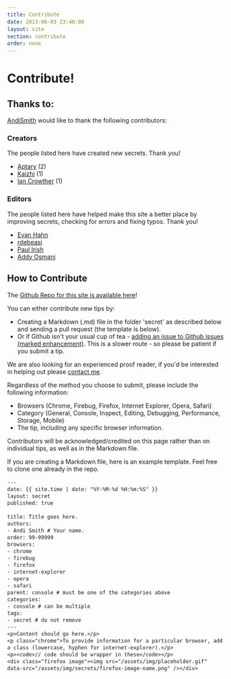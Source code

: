 ```yaml
---
title: Contribute
date: 2013-06-03 23:40:00
layout: site
section: contribute
order: none
---
```


# Contribute! #

## Thanks to: ##

<a href="http://twitter.com/andismith" target="_blank">AndiSmith</a> would like to thank the following contributors:

### Creators ###

The people listed here have created new secrets. Thank you!

<ul>
    <li><a href="http://github.com/Aptary">Aptary</a> <span class="meta">(2)</span></li>
    <li><a href="http://github.com/Kaizhi">Kaizhi</a> <span class="meta">(1)</span></li>
    <li><a href="http://github.com/iancrowther">Ian Crowther</a> <span class="meta">(1)</span></li>
</ul>

### Editors ###

The people listed here have helped make this site a better place by improving secrets, checking for errors and fixing typos. Thank you!

<ul>
    <li><a href="http://github.com/EvanHahn">Evan Hahn</a></li>
    <li><a href="http://github.com/rdebeasi">rdebeasi</a></li>
    <li><a href="http://github.com/paulirish">Paul Irish</a></li>
    <li><a href="http://github.com/addyosmani">Addy Osmani</a></li>
</ul>

## How to Contribute ##

The <a href="https://github.com/andismith/dev-tool-secrets" target="_blank">Github Repo for this site is available here</a>!

You can either contribute new tips by:

* Creating a Markdown (.md) file in the folder 'secret' as described below and sending a pull request (the template is below).
* Or if Github isn't your usual cup of tea - <a href="https://github.com/andismith/dev-tool-secrets/issues">adding an issue to Github issues (marked enhancement)</a>. This is a slower route - so please be patient if you submit a tip.

We are also looking for an experienced proof reader, if you'd be interested in helping out please <a href="http://www.andismith.com/contact" target="_blank">contact me</a>.

Regardless of the method you choose to submit, please include the following information:

* Browsers (Chrome, Firebug, Firefox, Internet Explorer, Opera, Safari)
* Category (General, Console, Inspect, Editing, Debugging, Performance, Storage, Mobile)
* The tip, including any specific browser information.

Contributors will be acknowledged/credited on this page rather than on individual tips, as well as in the Markdown file.

If you are creating a Markdown file, here is an example template. Feel free to clone one already in the repo.

    ---
    date: {{ site.time | date: "%Y-%M-%d %H:%m:%S" }}
    layout: secret
    published: true

    title: Title goes here.
    authors:
    - Andi Smith # Your name.
    order: 99-99999
    browsers:
    - chrome
    - firebug
    - firefox
    - internet-explorer
    - opera
    - safari
    parent: console # must be one of the categories above
    categories:
    - console # can be multiple
    tags:
    - secret # do not remove
    ---
    <p>Content should go here.</p>
    <p class="chrome">To provide information for a particular browser, add a class (lowercase, hyphen for internet-explorer).</p>
    <p><code>// code should be wrapper in these</code></p>
    <div class="firefox image"><img src="/assets/img/placeholder.gif" data-src="/assets/img/secrets/firefox-image-name.png" /></div>
